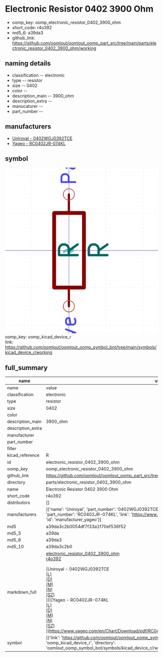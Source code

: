# Electronic Resistor 0402 3900 Ohm

  
* oomp_key: oomp_electronic_resistor_0402_3900_ohm 
* short_code: r4o392
* md5_6: a39da3  
* github_link: https://github.com/oomlout/oomlout_oomp_part_src/tree/main/parts/electronic_resistor_0402_3900_ohm/working  
## naming details
* classification -- electronic
* type -- resistor
* size -- 0402
* color -- 
* description_main -- 3900_ohm
* description_extra -- 
* manucaturer -- 
* part_number -- 


## manufacturers
* [Uniroyal - 0402WGJ0392TCE]()  
* [Yageo - RC0402JR-074KL](https://www.yageo.com/en/Chart/Download/pdf/RC0402JR-074KL)  

## symbol

![](symbol/0/working/working_600.png)  
oomp_key: oomp_kicad_device_r  
link: https://github.com/oomlout/oomlout_oomp_symbol_bot/tree/main/symbols/kicad_device_r/working  


## full_summary
| name | value | 
| --- | --- | 
| name | value | 
| classification | electronic | 
| type | resistor | 
| size | 0402 | 
| color |  | 
| description_main | 3900_ohm | 
| description_extra |  | 
| manufacturer |  | 
| part_number |  | 
| filter |  | 
| kicad_reference | R | 
| id | electronic_resistor_0402_3900_ohm | 
| oomp_key | oomp_electronic_resistor_0402_3900_ohm | 
| github_link | https://github.com/oomlout/oomlout_oomp_part_src/tree/main/parts/electronic_resistor_0402_3900_ohm/working | 
| directory | parts/electronic_resistor_0402_3900_ohm | 
| name | Electronic Resistor 0402 3900 Ohm | 
| short_code | r4o392 | 
| distributors | [] | 
| manufacturers | [{'name': 'Uniroyal', 'part_number': '0402WGJ0392TCE', 'link': '', 'id': 'manufacturer_uniroyal'}, {'name': 'Yageo', 'part_number': 'RC0402JR-074KL', 'link': 'https://www.yageo.com/en/Chart/Download/pdf/RC0402JR-074KL', 'id': 'manufacturer_yageo'}] | 
| md5 | a39da3c2b0054df7f33a1f70ef536f52 | 
| md5_5 | a39da | 
| md5_6 | a39da3 | 
| md5_10 | a39da3c2b0 | 
| markdown_full | [electronic_resistor_0402_3900_ohm](https://github.com/oomlout/oomlout_oomp_part_src/tree/main/parts/electronic_resistor_0402_3900_ohm/working)<br>[r4o392](https://github.com/oomlout/oomlout_oomp_part_src/tree/main/parts/electronic_resistor_0402_3900_ohm/working)<br><br>[Uniroyal - 0402WGJ0392TCE<br>[(L)<br>](https://www.lcsc.com/search?q=0402WGJ0392TCE)[(D)<br>](https://www.digikey.com/en/products?,keywords=0402WGJ0392TCE)[(M)<br>](https://www.mouser.com/Search/Refine?Keyword=0402WGJ0392TCE)[(N)<br>](https://www.newark.com/search?st=0402WGJ0392TCE)[(SZ)<br>](https://so.szlcsc.com/global.html?k=0402WGJ0392TCE)]()[Yageo - RC0402JR-074KL<br>[(L)<br>](https://www.lcsc.com/search?q=RC0402JR-074KL)[(D)<br>](https://www.digikey.com/en/products?,keywords=RC0402JR-074KL)[(M)<br>](https://www.mouser.com/Search/Refine?Keyword=RC0402JR-074KL)[(N)<br>](https://www.newark.com/search?st=RC0402JR-074KL)[(SZ)<br>](https://so.szlcsc.com/global.html?k=RC0402JR-074KL)](https://www.yageo.com/en/Chart/Download/pdf/RC0402JR-074KL) | 
| symbol | [{'link': 'https://github.com/oomlout/oomlout_oomp_symbol_bot/tree/main/symbols/kicad_device_r', 'oomp_key': 'oomp_kicad_device_r', 'directory': 'oomlout_oomp_symbol_bot/symbols/kicad_device_r//working/working.kicad_sym'}] | 
